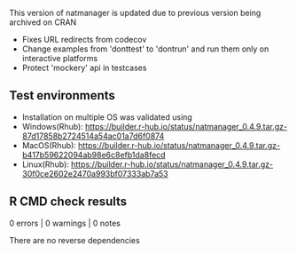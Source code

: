 This version of natmanager is updated due to previous version being archived on CRAN
* Fixes URL redirects from codecov
* Change examples from 'donttest' to 'dontrun' and run them only on interactive platforms
* Protect 'mockery' api in testcases

## Test environments
* Installation on multiple OS was validated using
* Windows(Rhub): https://builder.r-hub.io/status/natmanager_0.4.9.tar.gz-87d17858b2724514a54ac01a7d6f0874
* MacOS(Rhub):   https://builder.r-hub.io/status/natmanager_0.4.9.tar.gz-b417b59622094ab98e6c8efb1da8fecd
* Linux(Rhub):   https://builder.r-hub.io/status/natmanager_0.4.9.tar.gz-30f0ce2602e2470a993bf07333ab7a53


## R CMD check results

0 errors | 0 warnings | 0 notes

There are no reverse dependencies 
